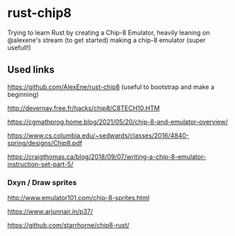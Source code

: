 # rust-chip8
Trying to learn Rust by creating a Chip-8 Emulator, heavily leaning on @alexene's stream (to get started) making a chip-8 emulator (super usefull!)

## Used links

https://github.com/AlexEne/rust-chip8 (useful to bootstrap and make a beginning)

http://devernay.free.fr/hacks/chip8/C8TECH10.HTM

https://cgmathprog.home.blog/2021/05/20/chip-8-and-emulator-overview/

https://www.cs.columbia.edu/~sedwards/classes/2016/4840-spring/designs/Chip8.pdf

https://craigthomas.ca/blog/2018/09/07/writing-a-chip-8-emulator-instruction-set-part-5/


### Dxyn / Draw sprites

http://www.emulator101.com/chip-8-sprites.html

https://www.arjunnair.in/p37/

https://github.com/starrhorne/chip8-rust/